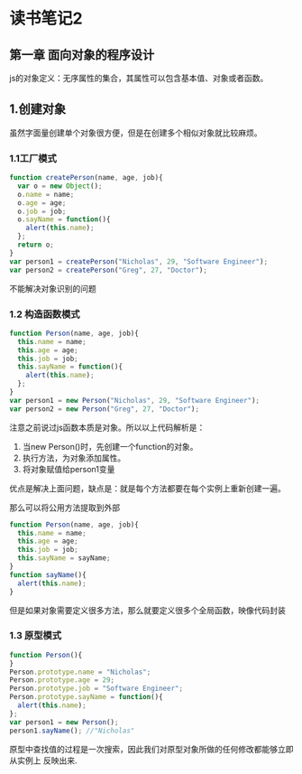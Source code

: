 # 读书笔记2

## 第一章 面向对象的程序设计

js的对象定义：无序属性的集合，其属性可以包含基本值、对象或者函数。

## 1.创建对象

虽然字面量创建单个对象很方便，但是在创建多个相似对象就比较麻烦。

### 1.1工厂模式

``` javascript
function createPerson(name, age, job){
  var o = new Object();
  o.name = name;
  o.age = age;
  o.job = job;
  o.sayName = function(){
    alert(this.name);
  };
  return o;
}
var person1 = createPerson("Nicholas", 29, "Software Engineer");
var person2 = createPerson("Greg", 27, "Doctor");
```

不能解决对象识别的问题

### 1.2 构造函数模式

``` javascript
function Person(name, age, job){
  this.name = name;
  this.age = age;
  this.job = job;
  this.sayName = function(){
    alert(this.name);
  };
}
var person1 = new Person("Nicholas", 29, "Software Engineer");
var person2 = new Person("Greg", 27, "Doctor");
```

注意之前说过js函数本质是对象。所以以上代码解析是：

1. 当new Person()时，先创建一个function的对象。
2. 执行方法，为对象添加属性。
3. 将对象赋值给person1变量

优点是解决上面问题，缺点是：就是每个方法都要在每个实例上重新创建一遍。

那么可以将公用方法提取到外部

``` javascript
function Person(name, age, job){
  this.name = name;
  this.age = age;
  this.job = job;
  this.sayName = sayName;
}
function sayName(){
  alert(this.name);
}
```

但是如果对象需要定义很多方法，那么就要定义很多个全局函数，映像代码封装

### 1.3 原型模式

``` javascript
function Person(){
}
Person.prototype.name = "Nicholas";
Person.prototype.age = 29;
Person.prototype.job = "Software Engineer";
Person.prototype.sayName = function(){
  alert(this.name);
};
var person1 = new Person();
person1.sayName(); //"Nicholas"
```

原型中查找值的过程是一次搜索，因此我们对原型对象所做的任何修改都能够立即从实例上 反映出来.
